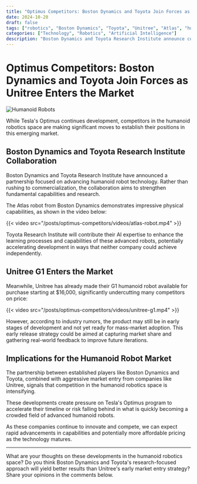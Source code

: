 ```yaml
---
title: "Optimus Competitors: Boston Dynamics and Toyota Join Forces as Unitree Enters the Market"
date: 2024-10-20
draft: false
tags: ["robotics", "Boston Dynamics", "Toyota", "Unitree", "Atlas", "humanoid robots", "AI"]
categories: ["Technology", "Robotics", "Artificial Intelligence"]
description: "Boston Dynamics and Toyota Research Institute announce collaboration on humanoid robots while Unitree G1 enters the market at $16,000, intensifying competition in the humanoid robotics space."
---
```


# Optimus Competitors: Boston Dynamics and Toyota Join Forces as Unitree Enters the Market

![Humanoid Robots](/posts/optimus-competitors/images/humanoid-robots.jpg)

While Tesla's Optimus continues development, competitors in the humanoid robotics space are making significant moves to establish their positions in this emerging market.

## Boston Dynamics and Toyota Research Institute Collaboration

Boston Dynamics and Toyota Research Institute have announced a partnership focused on advancing humanoid robot technology. Rather than rushing to commercialization, the collaboration aims to strengthen fundamental capabilities and research.

The Atlas robot from Boston Dynamics demonstrates impressive physical capabilities, as shown in the video below:

{{< video src="/posts/optimus-competitors/videos/atlas-robot.mp4" >}}

Toyota Research Institute will contribute their AI expertise to enhance the learning processes and capabilities of these advanced robots, potentially accelerating development in ways that neither company could achieve independently.

## Unitree G1 Enters the Market

Meanwhile, Unitree has already made their G1 humanoid robot available for purchase starting at $16,000, significantly undercutting many competitors on price:

{{< video src="/posts/optimus-competitors/videos/unitree-g1.mp4" >}}

However, according to industry rumors, the product may still be in early stages of development and not yet ready for mass-market adoption. This early release strategy could be aimed at capturing market share and gathering real-world feedback to improve future iterations.

## Implications for the Humanoid Robot Market

The partnership between established players like Boston Dynamics and Toyota, combined with aggressive market entry from companies like Unitree, signals that competition in the humanoid robotics space is intensifying.

These developments create pressure on Tesla's Optimus program to accelerate their timeline or risk falling behind in what is quickly becoming a crowded field of advanced humanoid robots.

As these companies continue to innovate and compete, we can expect rapid advancements in capabilities and potentially more affordable pricing as the technology matures.

---

What are your thoughts on these developments in the humanoid robotics space? Do you think Boston Dynamics and Toyota's research-focused approach will yield better results than Unitree's early market entry strategy? Share your opinions in the comments below. 